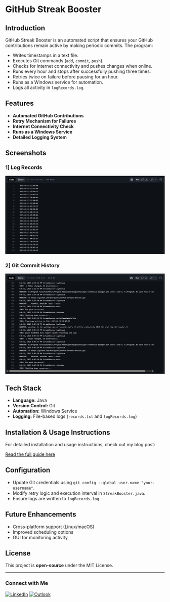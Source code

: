 # GitHub Streak Booster

## Introduction
GitHub Streak Booster is an automated script that ensures your GitHub contributions remain active by making periodic commits. The program:
- Writes timestamps in a text file.
- Executes Git commands (`add`, `commit`, `push`).
- Checks for internet connectivity and pushes changes when online.
- Runs every hour and stops after successfully pushing three times.
- Retries twice on failure before pausing for an hour.
- Runs as a Windows service for automation.
- Logs all activity in `logRecords.log`.

## Features
- **Automated GitHub Contributions**
- **Retry Mechanism for Failures**
- **Internet Connectivity Check**
- **Runs as a Windows Service**
- **Detailed Logging System**

## Screenshots
### 1️] Log Records
![Log Records](https://github.com/anuragzete/Github-Streaks-Booster/blob/main/Project_Assets/Screenshot%202025-02-21%20214539.png?raw=true)

### 2️] Git Commit History
![Git Commit History](https://github.com/anuragzete/Github-Streaks-Booster/blob/main/Project_Assets/Screenshot%202025-02-21%20214605.png?raw=true)

## Tech Stack
- **Language:** Java
- **Version Control:** Git
- **Automation:** Windows Service
- **Logging:** File-based logs (`records.txt` and `logRecords.log`)

## Installation & Usage Instructions
For detailed installation and usage instructions, check out my blog post:

[Read the full guide here](https://blogs-anuragzete.web.app)

## Configuration
- Update Git credentials using `git config --global user.name "your-username"`.
- Modify retry logic and execution interval in `StreakBooster.java`.
- Ensure logs are written to `logRecords.log`.

## Future Enhancements
- Cross-platform support (Linux/macOS)
- Improved scheduling options
- GUI for monitoring activity

## License
This project is **open-source** under the MIT License.

---

### Connect with Me
[![LinkedIn](https://img.shields.io/static/v1?message=LinkedIn&logo=linkedin&label=&color=0077B5&logoColor=white&labelColor=&style=for-the-badge)](https://www.linkedin.com/in/anurag-zete-java-developer) [![Outlook](https://img.shields.io/static/v1?message=Outlook&logo=microsoft-outlook&label=&color=0078D4&logoColor=white&labelColor=&style=for-the-badge)](mailto:anuragzete27@outlook.com)


